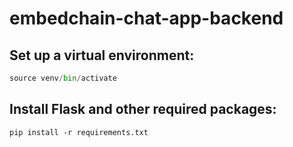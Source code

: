 # embedchain-chat-app-backend

## Set up a virtual environment:
```python -m venv venv
source venv/bin/activate
```


## Install Flask and other required packages:
```
pip install -r requirements.txt
```